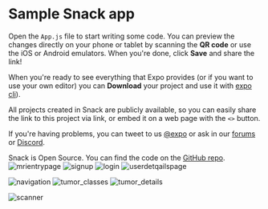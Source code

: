 # Sample Snack app

Open the `App.js` file to start writing some code. You can preview the changes directly on your phone or tablet by scanning the **QR code** or use the iOS or Android emulators. When you're done, click **Save** and share the link!

When you're ready to see everything that Expo provides (or if you want to use your own editor) you can **Download** your project and use it with [expo cli](https://docs.expo.dev/get-started/installation/#expo-cli)).

All projects created in Snack are publicly available, so you can easily share the link to this project via link, or embed it on a web page with the `<>` button.

If you're having problems, you can tweet to us [@expo](https://twitter.com/expo) or ask in our [forums](https://forums.expo.dev/c/expo-dev-tools/61) or [Discord](https://chat.expo.dev/).

Snack is Open Source. You can find the code on the [GitHub repo](https://github.com/expo/snack).
![mrientrypage](https://github.com/MehvishSheikh/tumor_classification_app/assets/130210811/a627ea05-0d91-4579-9823-c98af4dfe43e)
![signup](https://github.com/MehvishSheikh/tumor_classification_app/assets/130210811/5c1dd8f9-6af1-4991-bd42-a2579bc6efce)
![login](https://github.com/MehvishSheikh/tumor_classification_app/assets/130210811/2608d43e-cd2d-452b-988d-a6f7adcf10cf)
![userdetqailspage](https://github.com/MehvishSheikh/tumor_classification_app/assets/130210811/933f6040-be24-4f74-b049-59efc0e471c6)


![navigation](https://github.com/MehvishSheikh/tumor_classification_app/assets/130210811/4574d52e-cbd6-420b-abb9-1b906d4683f6)
![tumor_classes](https://github.com/MehvishSheikh/tumor_classification_app/assets/130210811/0948e7a0-83af-40cc-9ae5-3009e09dbd8c)
![tumor_details](https://github.com/MehvishSheikh/tumor_classification_app/assets/130210811/9b5aa344-4d48-4a1a-8c79-a2b867f0ace3)

![scanner](https://github.com/MehvishSheikh/tumor_classification_app/assets/130210811/61064747-4e1b-4f0c-ba25-adc1ef15911f)

